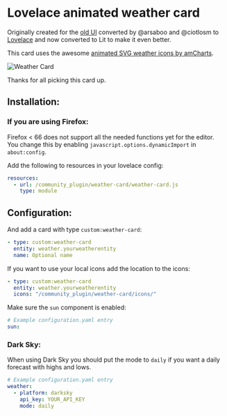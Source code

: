# Lovelace animated weather card

Originally created for the [old UI](https://community.home-assistant.io/t/custom-ui-weather-state-card-with-a-question/23008) converted by @arsaboo and @ciotlosm to [Lovelace](https://community.home-assistant.io/t/custom-ui-weather-state-card-with-a-question/23008/291) and now converted to Lit to make it even better.

This card uses the awesome [animated SVG weather icons by amCharts](https://www.amcharts.com/free-animated-svg-weather-icons/).

![Weather Card](https://github.com/bramkragten/custom-ui/blob/master/weather-card/weather-card.gif?raw=true)

Thanks for all picking this card up.

## Installation:

### If you are using Firefox:
Firefox < 66 does not support all the needed functions yet for the editor. 
You change this by enabling `javascript.options.dynamicImport` in `about:config`.

Add the following to resources in your lovelace config:

```yaml
resources:
  - url: /community_plugin/weather-card/weather-card.js
    type: module
```

## Configuration:

And add a card with type `custom:weather-card`:

```yaml
- type: custom:weather-card
  entity: weather.yourweatherentity
  name: Optional name
```

If you want to use your local icons add the location to the icons:

```yaml
- type: custom:weather-card
  entity: weather.yourweatherentity
  icons: "/community_plugin/weather-card/icons/"
```

Make sure the `sun` component is enabled:

```yaml
# Example configuration.yaml entry
sun:
```

### Dark Sky:

When using Dark Sky you should put the mode to `daily` if you want a daily forecast with highs and lows.

```yaml
# Example configuration.yaml entry
weather:
  - platform: darksky
    api_key: YOUR_API_KEY
    mode: daily
```
